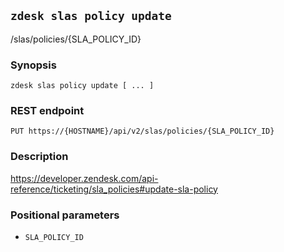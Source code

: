 ## `zdesk slas policy update`

/slas/policies/{SLA_POLICY_ID}

### Synopsis

    zdesk slas policy update [ ... ]

### REST endpoint

    PUT https://{HOSTNAME}/api/v2/slas/policies/{SLA_POLICY_ID}

### Description

https://developer.zendesk.com/api-reference/ticketing/sla_policies#update-sla-policy

### Positional parameters

* `SLA_POLICY_ID`

